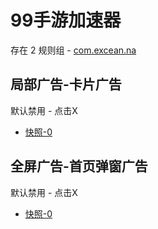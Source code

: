 # 99手游加速器

存在 2 规则组 - [com.excean.na](/src/apps/com.excean.na.ts)

## 局部广告-卡片广告

默认禁用 - 点击X

- [快照-0](https://i.gkd.li/import/13931051)

## 全屏广告-首页弹窗广告

默认禁用 - 点击X

- [快照-0](https://i.gkd.li/import/13930990)
